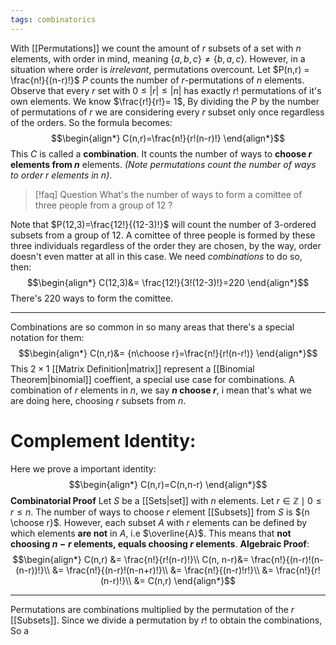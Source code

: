 ```yaml
---
tags: combinatorics
---
```

With [[Permutations]] we count the amount of $r$ subsets of a set with $n$ elements, with order in mind, meaning $\{a,b,c\} \ne \{b,a,c\}$. However, in a situation where order is *irrelevant*, permutations overcount.
Let $P(n,r) = \frac{n!}{(n-r)!}$ 
$P$ counts the number of $r$-permutations of $n$ elements. Observe that every $r$ set with $0 \le |r| \le |n|$ has exactly $r!$ permutations of it's own elements. We know $\frac{r!}{r!}= 1$, By dividing the $P$ by the number of permutations of $r$ we are considering every $r$ subset only once regardless of the orders. So the formula becomes:
$$\begin{align*}
C(n,r)=\frac{n!}{r!(n-r)!}
\end{align*}$$
This $C$ is called a **combination**. It counts the number of ways to **choose $r$ elements from $n$** elements. *(Note permutations count the number of ways to order $r$ elements in $n$)*. 

>[!faq] Question
>What's the number of ways to form a comittee of three people from a group of 12 ?

Note that $P(12,3)=\frac{12!}{(12-3)!}$ will count the number of $3$-ordered subsets from a group of $12$. A comittee of three people is formed by these three individuals regardless of the order they are chosen, by the way, order doesn't even matter at all in this case. We need *combinations* to do so, then:
$$\begin{align*}
C(12,3)&= \frac{12!}{3!(12-3)!}=220
\end{align*}$$
There's $220$ ways to form the comittee.
___
Combinations are so common in so many areas that there's a special notation for them:
$$\begin{align*}
C(n,r)&= {n\choose r}=\frac{n!}{r!(n-r!)}
\end{align*}$$
This $2\times 1$ [[Matrix Definition|matrix]] represent a [[Binomial Theorem|binomial]] coeffient, a special use case for combinations. A combination of $r$ elements in $n$, we say **$n$ choose $r$**, i mean that's what we are doing here, choosing $r$ subsets from $n$.
# Complement Identity:
Here we prove a important identity:
$$\begin{align*}
C(n,r)=C(n,n-r)
\end{align*}$$
**Combinatorial Proof**
Let $S$ be a [[Sets|set]] with $n$ elements. Let $r \in \mathbb{Z} \mid 0\le r \le n$. The number of ways to choose $r$ element [[Subsets]] from $S$ is ${n \choose r}$. However, each subset $A$ with $r$ elements can be defined by which elements **are not** in $A$, i.e $\overline{A}$. This means that **not choosing $n-r$ elements, equals choosing $r$ elements**.
**Algebraic Proof**:
$$\begin{align*}
C(n,r) &= \frac{n!}{r!(n-r)!}\\
C(n, n-r)&= \frac{n!}{(n-r)!(n-(n-r))!}\\
&= \frac{n!}{(n-r)!(n-n+r)!}\\
&= \frac{n!}{(n-r)!r!}\\
&= \frac{n!}{r!(n-r)!}\\
&= C(n,r)
\end{align*}$$
___
Permutations are combinations multiplied by the permutation of the $r$ [[Subsets]]. Since we divide a permutation by $r!$ to obtain the combinations, So a 